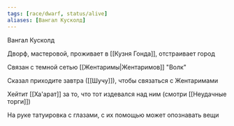 ```yaml
---
tags: [race/dwarf, status/alive]
aliases: [Вангал Кусколд]
---
```


Вангал Кусколд

Дворф, мастеровой, проживает в [[Кузня Гонда]], отстраивает город

Связан с темной сетью [[Жентаримы|Жентаримов]] "Волк"

Сказал приходите завтра ([[Шучу]]), чтобы связаться с Жентаримами

Хейтит [[Ха'арат]] за то, что тот издевался над ним (смотри [[Неудачные торги]])

На руке татуировка с глазами, с их помощью может опознавать вещи
